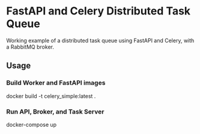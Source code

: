 # FastAPI and Celery Distributed Task Queue
Working example of a distributed task queue using FastAPI and Celery, with a RabbitMQ broker.

## Usage

### Build Worker and FastAPI images

docker build -t celery_simple:latest .

### Run API, Broker, and Task Server

docker-compose up